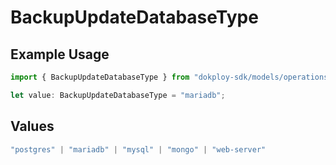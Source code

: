 # BackupUpdateDatabaseType

## Example Usage

```typescript
import { BackupUpdateDatabaseType } from "dokploy-sdk/models/operations";

let value: BackupUpdateDatabaseType = "mariadb";
```

## Values

```typescript
"postgres" | "mariadb" | "mysql" | "mongo" | "web-server"
```